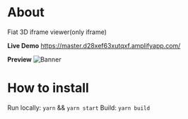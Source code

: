 # About

Fiat 3D iframe viewer(only iframe)

**Live Demo**
https://master.d28xef63xutqxf.amplifyapp.com/

**Preview**
![Banner](https://github.com/jobenyuki/Fiat-Iframe/blob/master/preview.gif)

# How to install

Run locally: `yarn` && `yarn start`
Build: `yarn build`
